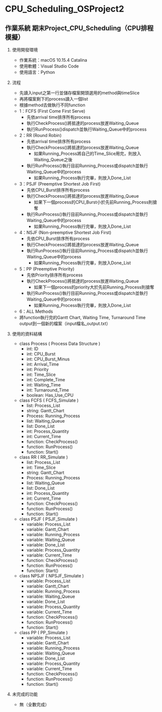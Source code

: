 # CPU_Scheduling_OSProject2
## 作業系統 期末Project_CPU_Scheduling（CPU排程模擬）

1. 使⽤開發環境
    * 作業系統：macOS 10.15.4 Catalina
    * 使⽤軟體：Visual Studio Code
    * 使⽤語⾔：Python

2. 流程
	* 先讀入input之第一行並儲存檔案開頭選⽤的method與timeSlice
    * 再將檔案剩下的process讀入⼀個list
    * 根據method去做執⾏不同function
    * 1：FCFS (First Come First Serve)
		* 先依arrival time排序所有process
		* 執行CheckProcess()將抵達的process放進Waiting_Queue
		* 執行RunProcess()dispatch並執行Waiting_Queue中的process
    * 2：RR (Round Robin)
		* 先依arrival time排序所有process
		* 執行CheckProcess()將抵達的process放進Waiting_Queue
			* 如果Running_Process將自己的Time_Slice用完，則放入Waiting_Queue之後
		* 執行RunProcess()執行目前Running_Process或dispatch並執行Waiting_Queue中的process
			* 如果Running_Process執行完畢，則放入Done_List
    * 3：PSJF (Preemptive Shortest Job First)
		* 先依CPU_Burst排序所有process
		* 執行CheckProcess()將抵達的process放進Waiting_Queue
			* 如果下一個process的CPU_Burst小於先前Running_Process則搶奪
		* 執行RunProcess()執行目前Running_Process或dispatch並執行Waiting_Queue中的process
			* 如果Running_Process執行完畢，則放入Done_List
    * 4：NSJF (Non-preemptive Shortest Job First)
		* 先依CPU_Burst排序所有process
		* 執行CheckProcess()將抵達的process放進Waiting_Queue
		* 執行RunProcess()執行目前Running_Process或dispatch並執行Waiting_Queue中的process
			* 如果Running_Process執行完畢，則放入Done_List
    * 5：PP (Preemptive Priority)
		* 先依Priority排序所有process
		* 執行CheckProcess()將抵達的process放進Waiting_Queue
			* 如果下一個process的priority大於先前Running_Process則搶奪
		* 執行RunProcess()執行目前Running_Process或dispatch並執行Waiting_Queue中的process
			* 如果Running_Process執行完畢，則放入Done_List
    * 6：ALL Methods
    * 將function執行完的Gantt Chart, Waiting Time, Turnaround Time output到⼀個新的檔案（input檔名_output.txt）
	
3. 使⽤的資料結構
    * class Process ( Process Data Structure )
        * int: ID
        * int: CPU_Burst
        * int: CPU_Burst_Minus
        * int: Arrival_Time
        * int: Priority
        * int: Time_Slice
        * int: Complete_Time
        * int: Waiting_Time
        * int: Turnaround_Time
        * boolean: Has_Use_CPU
    * class FCFS ( FCFS_Simulate )
        * list: Process_List
        * string: Gantt_Chart
        * Process: Running_Process
        * list: Waiting_Queue
        * list: Done_List
        * int: Process_Quantity
        * int: Current_Time
        * function: CheckProcess()
        * function: RunProcess()
        * function: Start()
    * class RR ( RR_Simulate )
    	* list: Process_List
    	* int: Time_Slice
    	* string: Gantt_Chart
    	* Process: Running_Process
    	* list: Waiting_Queue
    	* list: Done_List
    	* int: Process_Quantity
    	* int: Current_Time
    	* function: CheckProcess()
    	* function: RunProcess()
    	* function: Start()
    * class PSJF ( PSJF_Simulate )
    	* variable: Process_List
    	* variable: Gantt_Chart
    	* variable: Running_Process
    	* variable: Waiting_Queue
    	* variable: Done_List
    	* variable: Process_Quantity
    	* variable: Current_Time
    	* function: CheckProcess()
    	* function: RunProcess()
    	* function: Start()
    * class NPSJF ( NPSJF_Simulate )
    	* variable: Process_List
    	* variable: Gantt_Chart
    	* variable: Running_Process
    	* variable: Waiting_Queue
    	* variable: Done_List
    	* variable: Process_Quantity
    	* variable: Current_Time
    	* function: CheckProcess()
    	* function: RunProcess()
    	* function: Start()
    * class PP ( PP_Simulate )
    	* variable: Process_List
    	* variable: Gantt_Chart
    	* variable: Running_Process
    	* variable: Waiting_Queue
    	* variable: Done_List
    	* variable: Process_Quantity
    	* variable: Current_Time
    	* function: CheckProcess()
    	* function: RunProcess()
    	* function: Start()

4. 未完成的功能
  	* 無（全數完成）
